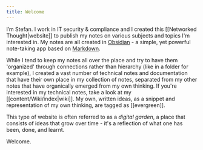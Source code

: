 ```yaml
---
title: Welcome
---
```

I’m Stefan. I work in IT security & compliance and I created this [[Networked Thought|website]] to publish my notes on various subjects and topics I'm interested in. My notes are all created in [Obsidian](https://obsidian.md/) - a simple, yet powerful note-taking app based on [Markdown](https://en.wikipedia.org/wiki/Markdown). 

While I tend to keep my notes all over the place and try to have them 'organized' through connections rather than hierarchy (like in a folder for example), I created a vast number of technical notes and documentation that have their own place in my collection of notes, separated from my other notes that have organically emerged from my own thinking. If you're interested in my technical notes, take a look at my [[content/Wiki/index|wiki]]. My own, written ideas, as a snippet and representation of my own thinking, are tagged as [[evergreen]]. 

This type of website is often referred to as a *digital garden*, a place that consists of ideas that grow over time - it's a reflection of what one has been, done, and learnt.

Welcome.